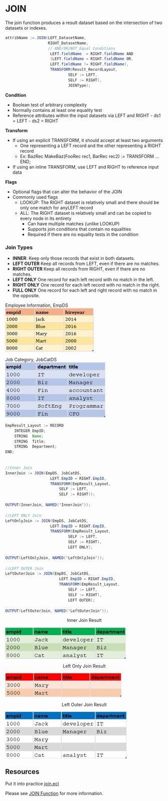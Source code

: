 # JOIN

The join function produces a result dataset based on the intersection of two datasets or indexes.

```java
attribName := JOIN(LEFT_DatasetName,
                   RIGHT_DatasetName,
				   // AND/OR/NOT_Equal Conditions
					LEFT.fieldName  = RIGHT.fieldName AND
					(LEFT.fieldName = RIGHT.fieldName OR,
					LEFT.fieldName != RIGHT.fieldName),
					TRANSFORM(Result_RecordLayout,
							SELF := LEFT,
							SELF := RIGHT),
					        JOINType);
```

**Condition**

- Boolean test of arbitrary complexity
- Normally contains at least one equality test
- Reference attributes within the input datasets via LEFT and RIGHT - ds1 = LEFT - ds2 = RIGHT

**Transform**

- If using an explicit TRANSFORM, it should accept at least two arguments
  - One representing a LEFT record and the other representing a RIGHT record
  - Ex: BazRec MakeBaz(FooRec rec1, BarRec rec2) := TRANSFORM … END;
- If using an inline TRANSFORM, use LEFT and RIGHT to reference input data

**Flags**

- Optional flags that can alter the behavior of the JOIN
- Commonly used flags
  - LOOKUP: The RIGHT dataset is relatively small and there should be only one match for anyLEFT record
  - ALL: The RIGHT dataset is relatively small and can be copied to every node in its entirety
    - Can have multiple matches (unlike LOOKUP)
    - Supports join conditions that contain no equalities
    - Required if there are no equality tests in the condition

### Join Types

- **INNER**: Keep only those records that exist in both datasets.
- **LEFT OUTER** Keep all records from LEFT, even if there are no matches.
- **RIGHT OUTER** Keep all records from RIGHT, even if there are no matches.
- **LEFT ONLY** One record for each left record with no match in the left.
- **RIGHT ONLY** One record for each left record with no match in the right.
- **FULL ONLY** One record for each left and right record with no match in the opposite.

Employee Information, EmpDS\
![Employee Dataset](./Images/EmpID_DS.JPG)

Job Category, JobCatDS\
![Job Category Dataset](./Images/EmpCat_DS.JPG)

```java
EmpResult_Layout := RECORD
    INTEGER EmpID;
	STRING  Name;
	STRING  Title;
	STRING  Department;
END;


//Inner Join
InnerJoin := JOIN(EmpDS, JobCatDS,
					LEFT.EmpID = RIGHT.EmpID,
					TRANSFORM(EmpResult_Layout,
						SELF := LEFT,
						SELF := RIGHT));

OUTPUT(InnerJoin, NAMED('InnerJoin'));

//LEFT ONLY Join
LeftOnlyJoin := JOIN(EmpDS, JobCatDS,
					LEFT.EmpID = RIGHT.EmpID,
					TRANSFORM(EmpResult_Layout,
							SELF := LEFT,
							SELF := RIGHT),
							LEFT ONLY);

OUTPUT(LeftOnlyJoin, NAMED('LeftOnlyJoin'));

//LEFT OUTER Join
LeftOuterJoin := JOIN(EmpDS, JobCatDS,
						LEFT.EmpID = RIGHT.EmpID,
						TRANSFORM(EmpResult_Layout,
							SELF := LEFT,
							SELF := RIGHT),
							LEFT OUTER);

OUTPUT(LeftOuterJoin, NAMED('LeftOuterJoin'));

```

<p style="text-align: center"> Inner Join Result</p>
<img align="center" src="./Images/EmpInnerJoin.JPG" />

<p style="text-align: center"> Left Only Join Result</p>
<img align="center" src="./Images/EmpLeftOnly.JPG" />

<p style="text-align: center"> Left Outer Join Result</p>
<img align="center" src="./Images/EMp_LeftOuter.JPG" />

## Resources

Put it into practice [join.ecl](https://ide.hpccsystems.com/workspaces/share/291d17d9-e5cb-4fac-83c2-ac5997c28a31)

Please see [JOIN Function](https://hpccsystems.com/training/documentation/ecl-language-reference/html/JOIN.html) for more information.
